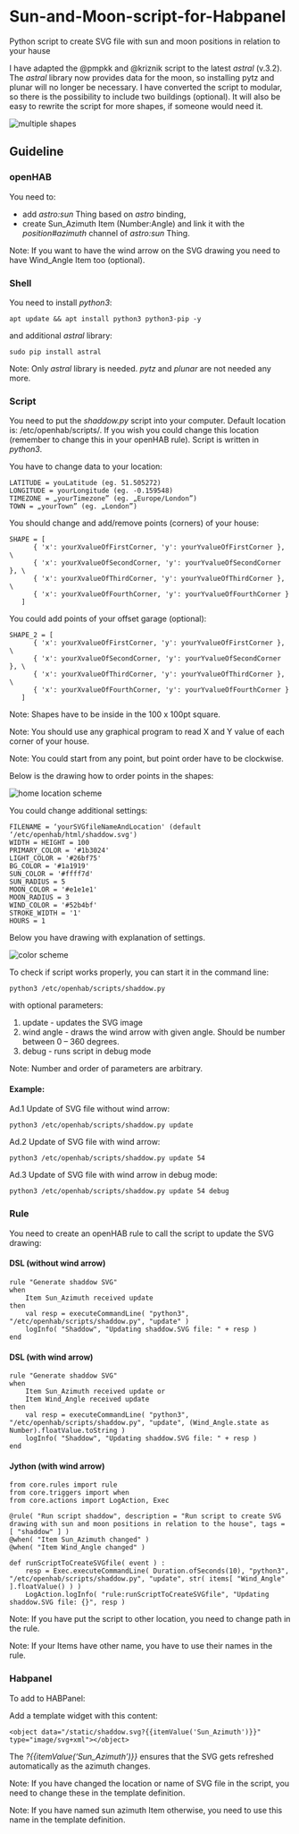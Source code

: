 # Sun-and-Moon-script-for-Habpanel
Python script to create SVG file with sun and moon positions in relation to your hause

I have adapted the @pmpkk and @kriznik script to the latest *astral* (v.3.2). The *astral* library now provides data for the moon, so installing pytz and plunar will no longer be necessary.
I have converted the script to modular, so there is the possibility to include two buildings (optional). It will also be easy to rewrite the script for more shapes, if someone would need it.

![multiple shapes](https://github.com/gieemek/Sun-and-Moon-script-for-Habpanel/blob/main/screen%20multiple%20shapes.jpg)

## Guideline

### openHAB
You need to:
- add *astro:sun* Thing based on *astro* binding,
- create Sun_Azimuth Item (Number:Angle) and link it with the *position#azimuth* channel of *astro:sun* Thing.

Note: If you want to have the wind arrow on the SVG drawing you need to have Wind_Angle Item too (optional).

### Shell
You need to install *python3*:
```
apt update && apt install python3 python3-pip -y
```
and additional *astral* library:
```
sudo pip install astral
```
Note: Only *astral* library is needed. *pytz* and *plunar* are not needed any more.

### Script
You need to put the *shaddow.py* script into your computer. Default location is: /etc/openhab/scripts/.
If you wish you could change this location (remember to change this in your openHAB rule).
Script is written in *python3*.

You have to change data to your location:
```
LATITUDE = youLatitude (eg. 51.505272)
LONGITUDE = yourLongitude (eg. -0.159548)
TIMEZONE = „yourTimezone” (eg. „Europe/London”)
TOWN = „yourTown” (eg. „London”)
```
You should change and add/remove points (corners) of your house:
```
SHAPE = [
      { 'x': yourXvalueOfFirstCorner, 'y': yourYvalueOfFirstCorner }, \
      { 'x': yourXvalueOfSecondCorner, 'y': yourYvalueOfSecondCorner }, \
      { 'x': yourXvalueOfThirdCorner, 'y': yourYvalueOfThirdCorner }, \
      { 'x': yourXvalueOfFourthCorner, 'y': yourYvalueOfFourthCorner }
   ]
```
You could add points of your offset garage (optional):
```
SHAPE_2 = [
      { 'x': yourXvalueOfFirstCorner, 'y': yourYvalueOfFirstCorner }, \
      { 'x': yourXvalueOfSecondCorner, 'y': yourYvalueOfSecondCorner }, \
      { 'x': yourXvalueOfThirdCorner, 'y': yourYvalueOfThirdCorner }, \
      { 'x': yourXvalueOfFourthCorner, 'y': yourYvalueOfFourthCorner }
   ]
```
Note: Shapes have to be inside in the 100 x 100pt square.

Note: You should use any graphical program to read X and Y value of each corner of your house.

Note: You could start from any point, but point order have to be clockwise.

Below is the drawing how to order points in the shapes:

![home location scheme](https://github.com/gieemek/Sun-and-Moon-script-for-Habpanel/blob/main/home%20location%20small.jpg)

You could change additional settings:
```
FILENAME = ‘yourSVGfileNameAndLocation' (default ‘/etc/openhab/html/shaddow.svg')
WIDTH = HEIGHT = 100
PRIMARY_COLOR = '#1b3024'
LIGHT_COLOR = '#26bf75'
BG_COLOR = '#1a1919'
SUN_COLOR = '#ffff7d'
SUN_RADIUS = 5
MOON_COLOR = '#e1e1e1'
MOON_RADIUS = 3
WIND_COLOR = '#52b4bf'
STROKE_WIDTH = '1'
HOURS = 1
```
Below you have drawing with explanation of settings.

![color scheme](https://github.com/gieemek/Sun-and-Moon-script-for-Habpanel/blob/main/color%20scheme.jpg)

To check if script works properly, you can start it in the command line:
```
python3 /etc/openhab/scripts/shaddow.py
```
with optional parameters:
1. update		- updates the SVG image
2. wind angle	- draws the wind arrow with given angle. Should be number between 0 – 360 degrees.
3. debug		- runs script in debug mode

Note: Number and order of parameters are arbitrary.

#### Example:
Ad.1 Update of SVG file without wind arrow:
```
python3 /etc/openhab/scripts/shaddow.py update
```
Ad.2 Update of SVG file with wind arrow:
```
python3 /etc/openhab/scripts/shaddow.py update 54
```
Ad.3 Update of SVG file with wind arrow in debug mode:
```
python3 /etc/openhab/scripts/shaddow.py update 54 debug
```
### Rule
You need to create an openHAB rule to call the script to update the SVG drawing:

#### DSL (without wind arrow)
```
rule "Generate shaddow SVG"
when
    Item Sun_Azimuth received update
then
    val resp = executeCommandLine( "python3", "/etc/openhab/scripts/shaddow.py", "update" )
    logInfo( "Shaddow", "Updating shaddow.SVG file: " + resp )
end
```
#### DSL (with wind arrow)
```
rule "Generate shaddow SVG"
when
    Item Sun_Azimuth received update or
    Item Wind_Angle received update 
then
    val resp = executeCommandLine( "python3", "/etc/openhab/scripts/shaddow.py", "update", (Wind_Angle.state as Number).floatValue.toString )
    logInfo( "Shaddow", "Updating shaddow.SVG file: " + resp )
end
```
#### Jython (with wind arrow)
```
from core.rules import rule
from core.triggers import when
from core.actions import LogAction, Exec

@rule( "Run script shaddow", description = "Run script to create SVG drawing with sun and moon positions in relation to the house", tags = [ "shaddow" ] )
@when( "Item Sun_Azimuth changed" )
@when( "Item Wind_Angle changed" )

def runScriptToCreateSVGfile( event ) :
	resp = Exec.executeCommandLine( Duration.ofSeconds(10), "python3", "/etc/openhab/scripts/shaddow.py", "update", str( items[ "Wind_Angle" ].floatValue() ) )
	LogAction.logInfo( "rule:runScriptToCreateSVGfile", "Updating shaddow.SVG file: {}", resp )
```
Note: If you have put the script to other location, you need to change path in the rule.

Note: If your Items have other name, you have to use their names in the rule.

### Habpanel
To add to HABPanel:

Add a template widget with this content:
```
<object data="/static/shaddow.svg?{{itemValue('Sun_Azimuth')}}" type="image/svg+xml"></object>
```
The *?{{itemValue(‘Sun_Azimuth’)}}* ensures that the SVG gets refreshed automatically as the azimuth changes.

Note: If you have changed the location or name of SVG file in the script, you need to change these in the template definition.

Note: If you have named sun azimuth Item otherwise, you need to use this name in the template definition.
